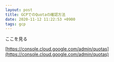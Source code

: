 ```yaml
---
layout: post
title: GCPでのQuotaの確認方法
date: 2020-11-12 11:22:53 +0900
tags: gcp
---
```


ここを見る

[https://console.cloud.google.com/admin/quotas](https://console.cloud.google.com/admin/quotas)
